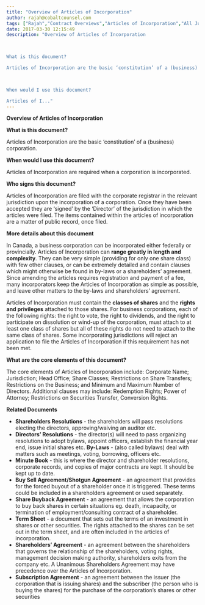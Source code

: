 ```yaml
---
title: "Overview of Articles of Incorporation"
author: rajah@cobaltcounsel.com
tags: ["Rajah","Contract Overviews","Articles of Incorporation","All Jurisdictions"]
date: 2017-03-30 12:15:49
description: "Overview of Articles of Incorporation

 

What is this document?

Articles of Incorporation are the basic ‘constitution’ of a (business) corporation.

 

When would I use this document?

Articles of I..."
---
```


**Overview of Articles of Incorporation**

 

**What is this document?**

Articles of Incorporation are the basic ‘constitution’ of a (business) corporation.

 

**When would I use this document?**

Articles of Incorporation are required when a corporation is incorporated.

 

**Who signs this document?**

Articles of Incorporation are filed with the corporate registrar in the relevant jurisdiction upon the incorporation of a corporation. Once they have been accepted they are ‘signed’ by the ‘Director’ of the jurisdiction in which the articles were filed.  The items contained within the articles of incorporation are a matter of public record, once filed.   

 

**More details about this document**

In Canada, a business corporation can be incorporated either federally or provincially. Articles of Incorporation can **range greatly in length and complexity**. They can be very simple (providing for only one share class) with few other clauses, or can be extremely detailed and contain clauses which might otherwise be found in by-laws or a shareholders’ agreement. Since amending the articles requires registration and payment of a fee, many incorporators keep the Articles of Incorporation as simple as possible, and leave other matters to the by-laws and shareholders’ agreement.

Articles of Incorporation must contain the **classes of shares** and the **rights and privileges** attached to those shares. For business corporations, each of the following rights: the right to vote, the right to dividends, and the right to participate on dissolution or wind-up of the corporation, must attach to at least one class of shares but all of these rights do not need to attach to the same class of shares. Some incorporating jurisdictions will reject an application to file the Articles of Incorporation if this requirement has not been met.

 

**What are the core elements of this document?**

The core elements of  Articles of Incorporation include: Corporate Name; Jurisdiction; Head Office; Share Classes;  Restrictions on Share Transfers; Restrictions on the Business; and Minimum and Maximum Number of Directors. Additional clauses may include: Redemption Rights; Power of Attorney; Restrictions on Securities Transfer, Conversion Rights.

 
**Related Documents**

- **Shareholders Resolutions** - the shareholders will pass resolutions electing the directors, approving/waiving an auditor etc.
- **Directors’ Resolutions** - the director(s) will need to pass organizing resolutions to adopt bylaws, appoint officers, establish the financial year end, issue initial shares etc.
**By-Laws** - (also called bylaws) deal with matters such as meetings, voting, borrowing, officers etc.
- **Minute Book** - this is where the director and shareholder resolutions, corporate records, and copies of major contracts are kept. It should be kept up to date.
- **Buy Sell Agreement/Shotgun Agreement** - an agreement that provides for the forced buyout of a shareholder once it is triggered. These terms could be included in a shareholders agreement or used separately.
- **Share Buyback Agreement** - an agreement that allows the corporation to buy back shares in certain situations eg. death, incapacity, or termination of employment/consulting contract of a shareholder.
- **Term Sheet** - a document that sets out the terms of an investment in shares or other securities. The rights attached to the shares can be set out in the term sheet, and are often included in the articles of incorporation.
- **Shareholders’ Agreement** - an agreement between the shareholders that governs the relationship of the shareholders, voting rights, management decision making authority, shareholders exits from the company etc. A Unanimous Shareholders Agreement may have precedence over the Articles of Incorporation.
- **Subscription Agreement** - an agreement between the issuer (the corporation that is issuing shares) and the subscriber (the person who is buying the shares) for the purchase of the corporation’s shares or other securities
